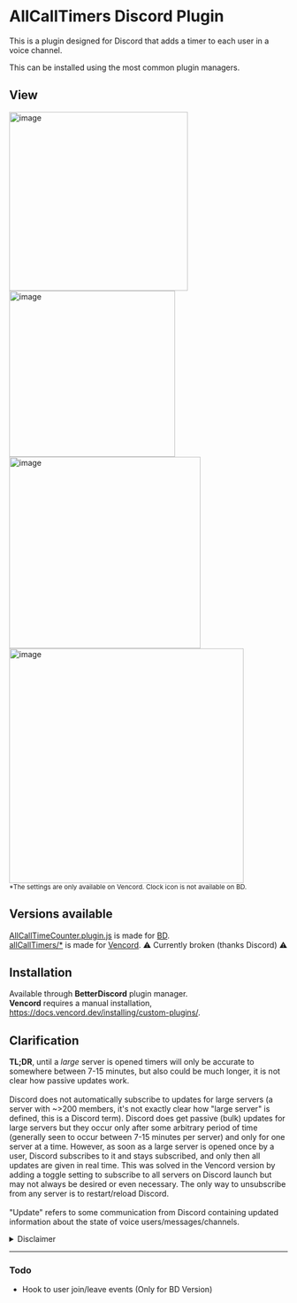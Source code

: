 # AllCallTimers Discord Plugin
This is a plugin designed for Discord that adds a timer to each user in a voice channel.

This can be installed using the most common plugin managers.

## View
<img width="323rem" alt="image" src="https://github.com/Max-Herbold/AllCallTimersDiscordPlugin/assets/49804267/52ed9bf4-f830-4dfa-b565-a9cae5bb03ef">
<img width="300rem" alt="image" src="https://github.com/Max-Herbold/AllCallTimersDiscordPlugin/assets/49804267/a4e9ba8d-a4a8-4041-a3c1-cd5ea57b1822">
<br/>
<img height="346rem" alt="image" src="https://github.com/Max-Herbold/AllCallTimersDiscordPlugin/assets/49804267/05c5e29a-0cb6-4d0e-8a5d-55f9da2a400b">
<img width="424rem" alt="image" src="https://github.com/Max-Herbold/AllCallTimersDiscordPlugin/assets/49804267/aeb745ba-819b-4a96-9c18-874451780278">
<br/>
<sup>*The settings are only available on Vencord. Clock icon is not available on BD.</sup>

## Versions available
[AllCallTimeCounter.plugin.js](https://github.com/Max-Herbold/AllCallTimersDiscordPlugin/tree/main/AllCallTimeCounter.plugin.js) is made for [BD](https://betterdiscord.app/plugin/AllCallTimeCounter).<br/> 
[allCallTimers/*](https://github.com/Max-Herbold/AllCallTimersDiscordPlugin/tree/main/allCallTimers) is made for [Vencord](https://vencord.dev/). ⚠️ Currently broken (thanks Discord) ⚠️

## Installation
Available through **BetterDiscord** plugin manager.<br/>
**Vencord** requires a manual installation, https://docs.vencord.dev/installing/custom-plugins/.

## Clarification
**TL;DR**, until a *large* server is opened timers will only be accurate to somewhere between 7-15 minutes, but also could be much longer, it is not clear how passive updates work.<br/><br/>
Discord does not automatically subscribe to updates for large servers (a server with ~>200 members, it's not exactly clear how "large server" is defined, this is a Discord term). Discord does get passive (bulk) updates for large servers but they occur only after some arbitrary period of time (generally seen to occur between 7-15 minutes per server) and only for one server at a time. However, as soon as a large server is opened once by a user, Discord subscribes to it and stays subscribed, and only then all updates are given in real time. This was solved in the Vencord version by adding a toggle setting to subscribe to all servers on Discord launch but may not always be desired or even necessary. The only way to unsubscribe from any server is to restart/reload Discord.<br/><br/>
"Update" refers to some communication from Discord containing updated information about the state of voice users/messages/channels.

<details>
  <summary>Disclaimer</summary>
The following code ("AllCallTimers") provided herewith is for informational purposes only and is not intended for installation or use. By accessing or utilizing this Code, you agree that you do so at your own risk.

The author of this Code hereby expressly disclaims any and all liability for any damages, losses, or injuries arising out of the installation, use, or reliance on the Code. The Code is provided on an "as is" and "as available" basis without any warranties, express or implied, including but not limited to the implied warranties of merchantability, fitness for a particular purpose, or non-infringement.

You acknowledge and agree that the Code may involve modifications to proprietary code owned by third parties, and that such modifications may be prohibited under the terms and conditions governing the use of the proprietary code. You expressly agree that the Author shall not be held liable for any breach of the terms and conditions associated with the proprietary code resulting from your installation, use, or reliance on the Code provided herein. It is your sole responsibility to ensure compliance with all applicable terms and conditions governing the use of the proprietary code.

Furthermore, the Author does not have any affiliation with the original company or entity from which the Code may have been derived. Any resemblance to code owned or produced by any other entity is purely coincidental.

You acknowledge and agree that the Author shall not be held liable for any claims, damages, losses, or liabilities arising from your installation, use, or reliance on the Code. It is your responsibility to ensure compliance with all applicable laws and regulations before installing or using the Code.

By accessing or utilizing the Code, you agree to indemnify, defend, and hold harmless the Author from any claims, damages, losses, or liabilities, including reasonable attorneys' fees, arising out of or related to your installation, use, or reliance on the Code.

By accessing or utilizing the Code, you acknowledge that you have read, understood, and agreed to be bound by this disclaimer.
</details>

---
### Todo
- Hook to user join/leave events (Only for BD Version)
